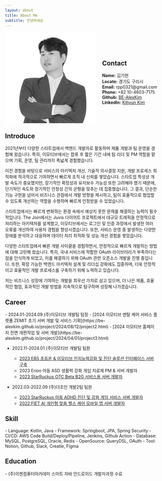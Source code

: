 ```yaml
---
layout: about
title: About Me
subtitle: 안녕하세요
---
```

<div style="display: flex; align-items: center; justify-content: center; gap: 20px;">
  <img src="assets/images/profile/1.png" style="width: 300px; height: auto;"/>
  <div style="align-items: flex-end;">
    <h2>Contact</h2>  
    <div><strong>Name:</strong> 김기현</div>
    <div><strong>Locate:</strong> 경기도 구리시</div>
    <div><strong>Email:</strong> rpp0321@gmail.com</div>
    <div><strong>Phone:</strong> +82 10-4603-7175</div>
    <div><strong>Github:</strong> <a href="https://github.com/BE-AlexKim" target="_blank">BE-AlexKim</a></div>
    <div><strong>LinkedIn:</strong> <a href="https://www.linkedin.com/in/kihyun-kim-476651351/" target="_blank">Kihyun Kim</a></div>
  </div>
</div>

<h2>Introduce</h2>
2021년부터 다양한 스타트업에서 백엔드 개발자로 활동하며 제품 개발과 팀 운영을 경험해 왔습니다. 특히, 이모티브에서는 합류 후 짧은 기간 내에 팀 리더 및 PM 역할을 맡으며 기획, 운영, 팀 관리까지 폭넓게 경험했습니다.

이전 경험을 바탕으로 서비스의 아키텍처 개선, 기술적 의사결정 지원, 개발 프로세스 최적화에 적극적으로 기여하면서 빠르게 조직 내 신뢰를 쌓았습니다. 스타트업 특성상 개발 속도가 중요했지만, 장기적인 확장성과 유지보수 가능성 또한 고려해야 했기 때문에, 단기적인 속도와 장기적인 안정성 간의 균형을 맞추는 데 집중했습니다. 그 결과, 단순한 기능 구현을 넘어서 비즈니스 관점에서 개발 방향을 제시하고, 팀이 효율적으로 협업할 수 있도록 개선하는 역할을 수행하며 빠르게 인정받을 수 있었습니다.

스타트업에서는 빠르게 변화하는 환경 속에서 예상치 못한 문제를 해결하는 능력이 필수적입니다. The Join에서는 Juvis 다이어트 프로젝트에서 대규모 트래픽을 안정적으로 처리하는 아키텍처를 설계했고, 이모티브에서는 로그인 및 인증 과정에서 발생한 여러 오류를 개선하여 사용자 경험을 향상시켰습니다. 또한, 서비스 운영 중 발생하는 다양한 장애를 분석하고 대응하며 데이터 처리 최적화 및 성능 개선 경험을 쌓았습니다.

다양한 스타트업에서 빠른 개발 사이클을 경험하면서, 안정적으로 빠르게 개발하는 방법에 대해 고민해 왔습니다. 특히, 국내 서비스에 적합한 OAuth 라이브러리가 부족하다는 점을 인식하게 되었고, 이를 해결하기 위해 OAuth 관련 오픈소스 개발을 진행 중입니다. 또한, 확장 가능한 백엔드 아키텍처 설계 및 리더십 강화에도 집중하며, 더욱 안정적이고 효율적인 개발 프로세스를 구축하기 위해 노력하고 있습니다.

저는 비즈니스 성장에 기여하는 개발을 최우선 가치로 삼고 있으며, 더 나은 제품, 효율적인 협업, 효과적인 개발 방법을 지속적으로 탐구하며 성장해 나가겠습니다.

<h2>Career</h2>
- 2024.01-2024.09 (주)이모티브 개발팀 팀장
  - [2024 이모티브 멘탈 케어 서비스 플랫폼 ZEMIT 초기 서버 개발 및 서비스 기획](https://be-alexkim.github.io/project/2024/08/12/project2.html)
  - [2024 이모티브 홈페이지 전면 개편작업 및 서버 개발](https://be-alexkim.github.io/project/2024/04/01/project3.html)  


- 2022.11-2024.01 (주)이모티브 개발팀 팀원
  - [2023 EBS 초등온 & 이모티브 인지능력강화 및 진단 솔루션 인터페이스 서버 구축](https://be-alexkim.github.io/project/2024/01/03/project4.html)
  - 2023 Erion 아동 ASD 생활력 강화 게임 치료제 PM & 서버 개발자  
  - [2023 StarRuckus OTC Beta B2G 서비스용 서버 개발자](https://be-alexkim.github.io/project/2023/06/29/project5.html)

  
- 2022.03-2022.09 (주)더조인 개발2팀 팀원
  - [2023 StarRuckus 아동 ADHD 진단 및 강화 게임 서비스 서버 개발자](https://be-alexkim.github.io/project/2023/03/06/project6.html)
  - [2022 FIET AI 개인형 맞춤 헬스 케어 모바일 앱 서버 개발자](https://be-alexkim.github.io/project/2022/09/03/project7.html)

<h2>Skill</h2>
- Language: Kotlin, Java
- Framework: Springboot, JPA, Spring Security
- CI/CD: AWS Code Build/Deploy/Pipeline, Jenkins, Github Action
- Database: MySQL, PostgreSQL, Oracle, Redis
- OpenSource: QueryDSL, OAuth
- Tool: Notion, Github, Slack, Creatie, Figma

<h2>Education</h2>
- (주)이젠컴퓨터아카데미 스마트 자바 안드로이드 개발자과정 수료

